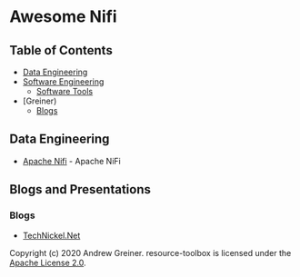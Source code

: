 # Awesome Nifi

## Table of Contents

- [Data Engineering](#data-engineering)
- [Software Engineering](#software-engineering)
    - [Software Tools](#software-tools)
- [Greiner)
    - [Blogs](#blogs)

## Data Engineering

* [Apache Nifi](https://apache.nifi.org) - Apache NiFi

## Blogs and Presentations

### Blogs

* [TechNickel.Net](https://technickel.net)

Copyright (c) 2020 Andrew Greiner. resource-toolbox is licensed under the [Apache License 2.0](LICENSE).
